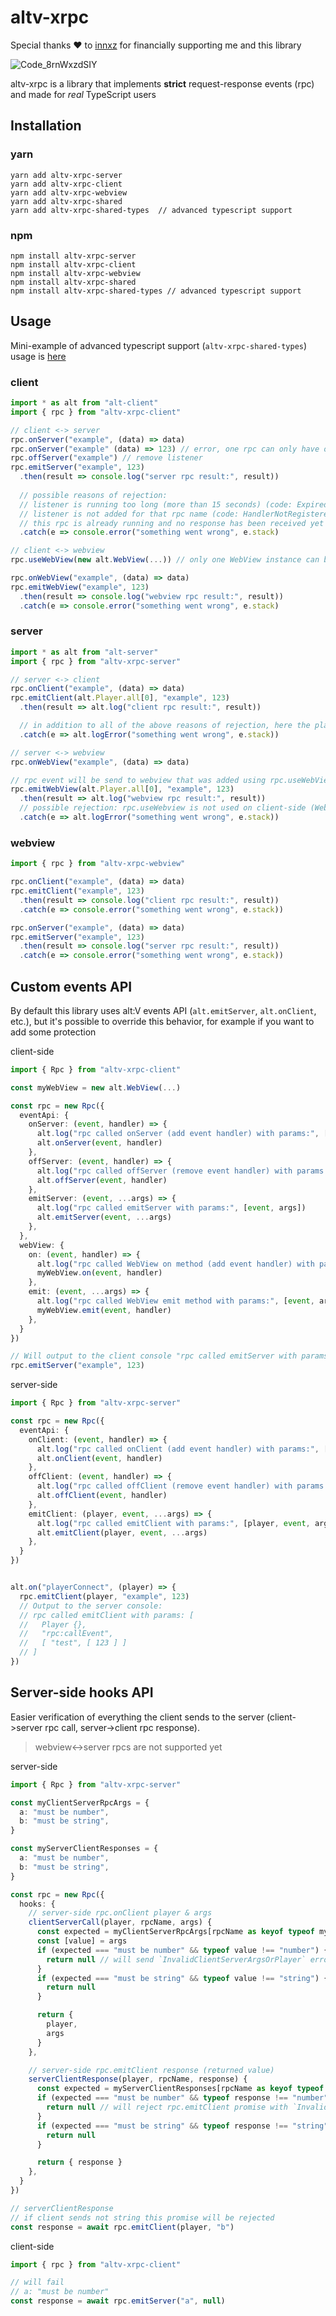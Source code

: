 # altv-xrpc

Special thanks ❤️ to [innxz](https://github.com/innxz) for financially supporting me and this library

![Code_8rnWxzdSIY](https://user-images.githubusercontent.com/54737754/208540996-e7862b93-2b85-4d4d-9217-a68924d0b50d.gif)

altv-xrpc is a library that implements **strict** request-response events (rpc) and made for *real* TypeScript users

## Installation

### yarn

```
yarn add altv-xrpc-server
yarn add altv-xrpc-client
yarn add altv-xrpc-webview
yarn add altv-xrpc-shared
yarn add altv-xrpc-shared-types  // advanced typescript support
```

### npm

```
npm install altv-xrpc-server
npm install altv-xrpc-client
npm install altv-xrpc-webview
npm install altv-xrpc-shared
npm install altv-xrpc-shared-types // advanced typescript support
```

## Usage

Mini-example of advanced typescript support (`altv-xrpc-shared-types`) usage is [here](/example)

### client

```ts
import * as alt from "alt-client"
import { rpc } from "altv-xrpc-client"

// client <-> server
rpc.onServer("example", (data) => data)
rpc.onServer("example" (data) => 123) // error, one rpc can only have one listener
rpc.offServer("example") // remove listener
rpc.emitServer("example", 123)
  .then(result => console.log("server rpc result:", result))
  
  // possible reasons of rejection:
  // listener is running too long (more than 15 seconds) (code: Expired)
  // listener is not added for that rpc name (code: HandlerNotRegistered)
  // this rpc is already running and no response has been received yet (code: AlreadyPending)
  .catch(e => console.error("something went wrong", e.stack)

// client <-> webview
rpc.useWebView(new alt.WebView(...)) // only one WebView instance can be used

rpc.onWebView("example", (data) => data)
rpc.emitWebView("example", 123)
  .then(result => console.log("webview rpc result:", result))
  .catch(e => console.error("something went wrong", e.stack)
```

### server

```ts
import * as alt from "alt-server"
import { rpc } from "altv-xrpc-server"

// server <-> client
rpc.onClient("example", (data) => data)
rpc.emitClient(alt.Player.all[0], "example", 123)
  .then(result => alt.log("client rpc result:", result))

  // in addition to all of the above reasons of rejection, here the player can disconnect (code: PlayerDisconnected)
  .catch(e => alt.logError("something went wrong", e.stack))

// server <-> webview
rpc.onWebView("example", (data) => data)

// rpc event will be send to webview that was added using rpc.useWebView on client-side
rpc.emitWebView(alt.Player.all[0], "example", 123)
  .then(result => alt.log("webview rpc result:", result))
  // possible rejection: rpc.useWebview is not used on client-side (WebViewNotAdded)
  .catch(e => alt.logError("something went wrong", e.stack))
```

### webview

```ts
import { rpc } from "altv-xrpc-webview"

rpc.onClient("example", (data) => data)
rpc.emitClient("example", 123)
  .then(result => console.log("client rpc result:", result))
  .catch(e => console.error("something went wrong", e.stack))

rpc.onServer("example", (data) => data)
rpc.emitServer("example", 123)
  .then(result => console.log("server rpc result:", result))
  .catch(e => console.error("something went wrong", e.stack))
```

## Custom events API

By default this library uses alt:V events API (`alt.emitServer`, `alt.onClient`, etc.), but it's possible to override this behavior, for example if you want to add some protection

client-side

```ts
import { Rpc } from "altv-xrpc-client"

const myWebView = new alt.WebView(...)

const rpc = new Rpc({
  eventApi: {
    onServer: (event, handler) => {
      alt.log("rpc called onServer (add event handler) with params:", [event, handler])
      alt.onServer(event, handler)
    },
    offServer: (event, handler) => {
      alt.log("rpc called offServer (remove event handler) with params:", [event, handler])
      alt.offServer(event, handler)
    },
    emitServer: (event, ...args) => {
      alt.log("rpc called emitServer with params:", [event, args])
      alt.emitServer(event, ...args)
    },
  },
  webView: {
    on: (event, handler) => {
      alt.log("rpc called WebView on method (add event handler) with params:", [event, handler])
      myWebView.on(event, handler)
    },
    emit: (event, ...args) => {
      alt.log("rpc called WebView emit method with params:", [event, args])
      myWebView.emit(event, handler)
    },
  }
})

// Will output to the client console "rpc called emitServer with params: ["rpc:callEvent", [ "example", [ 123 ] ] ]"
rpc.emitServer("example", 123) 
```

server-side

```ts
import { Rpc } from "altv-xrpc-server"

const rpc = new Rpc({
  eventApi: {
    onClient: (event, handler) => {
      alt.log("rpc called onClient (add event handler) with params:", [event, handler])
      alt.onClient(event, handler)
    },
    offClient: (event, handler) => {
      alt.log("rpc called offClient (remove event handler) with params:", [event, handler])
      alt.offClient(event, handler)
    },
    emitClient: (player, event, ...args) => {
      alt.log("rpc called emitClient with params:", [player, event, args])
      alt.emitClient(player, event, ...args)
    },
  }
})


alt.on("playerConnect", (player) => {
  rpc.emitClient(player, "example", 123)
  // Output to the server console:
  // rpc called emitClient with params: [
  //   Player {},
  //   "rpc:callEvent",
  //   [ "test", [ 123 ] ]
  // ]
})
```

## Server-side hooks API

Easier verification of everything the client sends to the server (client->server rpc call, server->client rpc response).

> webview<->server rpcs are not supported yet

server-side

```ts
import { Rpc } from "altv-xrpc-server"

const myClientServerRpcArgs = {
  a: "must be number",
  b: "must be string",
}

const myServerClientResponses = {
  a: "must be number",
  b: "must be string",
}

const rpc = new Rpc({
  hooks: {
    // server-side rpc.onClient player & args
    clientServerCall(player, rpcName, args) {
      const expected = myClientServerRpcArgs[rpcName as keyof typeof myClientServerRpcArgs]
      const [value] = args
      if (expected === "must be number" && typeof value !== "number") {
        return null // will send `InvalidClientServerArgsOrPlayer` error code to client
      }
      if (expected === "must be string" && typeof value !== "string") {
        return null
      }

      return {
        player,
        args
      }
    },

    // server-side rpc.emitClient response (returned value)
    serverClientResponse(player, rpcName, response) {
      const expected = myServerClientResponses[rpcName as keyof typeof myServerClientResponses]
      if (expected === "must be number" && typeof response !== "number") {
        return null // will reject rpc.emitClient promise with `InvalidServerClientResponse` error code
      }
      if (expected === "must be string" && typeof response !== "string") {
        return null
      }

      return { response }
    },
  }
})

// serverClientResponse
// if client sends not string this promise will be rejected
const response = await rpc.emitClient(player, "b")

```

client-side

```ts
import { rpc } from "altv-xrpc-client"

// will fail
// a: "must be number"
const response = await rpc.emitServer("a", null)
```
